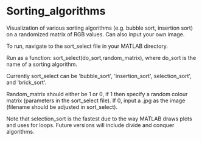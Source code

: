 # Sorting_algorithms
Visualization of various sorting algorithms (e.g. bubble sort, insertion sort) on a randomized matrix of RGB values. Can also input your own image.

To run, navigate to the sort_select file in your MATLAB directory. 

Run as a function: sort_select(do_sort,random_matrix), where do_sort is the name of a sorting algorithm.

Currently sort_select can be 'bubble_sort', 'insertion_sort', selection_sort', and 'brick_sort'.

Random_matrix should either be 1 or 0, if 1 then specify a random colour matrix (parameters in the sort_select file). If 0, input a .jpg
as the image (filename should be adjusted in sort_select). 

Note that selection_sort is the fastest due to the way MATLAB draws plots and uses for loops. Future versions will include 
divide and conquer algorithms. 
